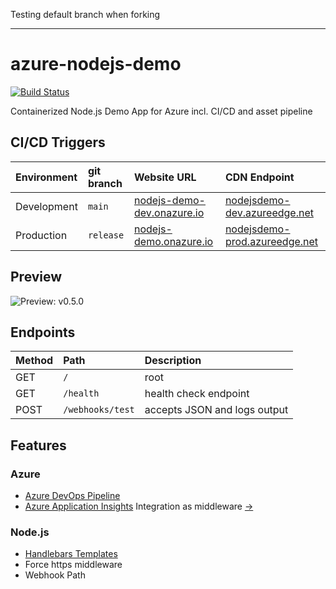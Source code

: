 Testing default branch when forking

---

# azure-nodejs-demo

[![Build Status](https://dev.azure.com/julie-msft/public-demos/_apis/build/status/azure-nodejs-demo?branchName=main)](https://dev.azure.com/julie-msft/public-demos/_build/latest?definitionId=5&branchName=main)

Containerized Node.js Demo App for Azure incl. CI/CD and asset pipeline 

## CI/CD Triggers

| Environment | git branch | Website URL | CDN Endpoint |
|:--|:--|:--|:--|
| Development | `main` | [nodejs-demo-dev.onazure.io](https://nodejs-demo-dev.onazure.io/) | [nodejsdemo-dev.azureedge.net](https://nodejsdemo-dev.azureedge.net/css/styles.css) |
| Production | `release` | [nodejs-demo.onazure.io](https://nodejs-demo.onazure.io/) | [nodejsdemo-prod.azureedge.net](https://nodejsdemo-prod.azureedge.net/css/styles.css) |

## Preview

![Preview: v0.5.0](./assets/images/preview-v0.5.0.png)

## Endpoints

| Method | Path | Description |
|:--|:--|:--|
| GET | `/` | root |
| GET | `/health` | health check endpoint |
| POST | `/webhooks/test` | accepts JSON and logs output |

## Features

### Azure 

- [Azure DevOps Pipeline](https://azure.microsoft.com/en-us/services/devops/pipelines/)
- [Azure Application Insights](https://docs.microsoft.com/en-us/azure/azure-monitor/app/app-insights-overview) Integration as middleware [&rarr;](https://github.com/julie-ng/azure-nodejs-demo/blob/master/app/middleware/monitor.js)


### Node.js

- [Handlebars Templates](http://handlebarsjs.com/)
- Force https middleware
- Webhook Path
